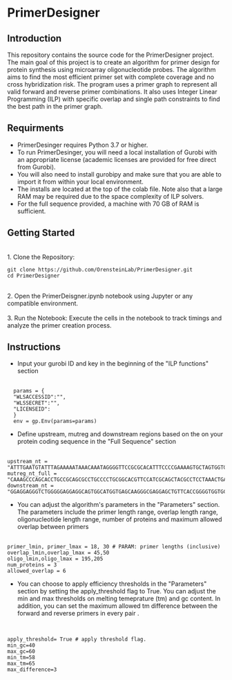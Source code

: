 
# PrimerDesigner

## Introduction
This repository contains the source code for the PrimerDesigner project. 
The main goal of this project is to create an algorithm for primer design for protein synthesis using microarray oligonucleotide probes. 
The algorithm aims to find the most efficient primer set with complete coverage and no cross hybridization risk.
The program uses a primer graph to represent all valid forward and reverse primer combinations.
It also uses Integer Linear Programming (ILP) with specific  overlap and single path constraints to find the best path in the primer graph.


## Requirments

- PrimerDesinger requires Python 3.7 or higher.<br>
- To run PrimerDesinger, you will need a local installation of Gurobi with an appropriate license (academic licenses are provided for free direct from Gurobi).<br>
- You will also need to install gurobipy and make sure that you are able to import it from within your local environment.<br>
- The installs are located at the top of the colab file. Note also that a large RAM may be required due to the space complexity of ILP solvers. <br>
- For the full sequence provided, a machine with 70 GB of RAM is sufficient. <br>

## Getting Started
<br>
1. Clone the Repository:

   ```
   git clone https://github.com/OrensteinLab/PrimerDesigner.git
   cd PrimerDesigner
   ```
<br>
2. Open the PrimerDeisgner.ipynb notebook using Jupyter or any compatible environment.
<br>
<br>
3. Run the Notebook:
   Execute the cells in the notebook to track timings and analyze the primer creation process.


## Instructions

- Input your gurobi ID and key in the beginning of the "ILP functions" section <br><br>
```
  params = {
  "WLSACCESSID":"",
  "WLSSECRET":"",
  "LICENSEID":
  }
  env = gp.Env(params=params)

```
- Define upstream, mutreg and downstream regions based on the on your protein coding sequence in the "Full Sequence" section <br><br>

```
upstream_nt = "ATTTGAATGTATTTAGAAAAATAAACAAATAGGGGTTCCGCGCACATTTCCCCGAAAAGTGCTAGTGGTGCTAGCCCCGCGAAATTAAT..."
mutreg_nt_full = "CAAAGCCCAGCACCTGCCGCAGCGCCTGCCCCTGCGGCACGTTCCATCGCAGCTACGCCTCCTAAACTGATCGTGGCAATTAGCGT..."
downstream_nt = "GGAGGAGGGTCTGGGGGAGGAGGCAGTGGCATGGTGAGCAAGGGCGAGGAGCTGTTCACCGGGGTGGTGCCCATCCTGGTCGAGCTG..."

```
- You can adjust the algorithm's parameters in the "Parameters" section. The parameters include the primer length range, overlap length range, oligonucleotide length range, number of proteins and maximum allowed overlap between primers <br><br>

```
primer_lmin, primer_lmax = 18, 30 # PARAM: primer lengths (inclusive)
overlap_lmin,overlap_lmax = 45,50
oligo_lmin,oligo_lmax = 195,205
num_proteins = 3
allowed_overlap = 6

```
- You can choose to apply efficiency thresholds in the "Parameters" section by setting the apply_threshold flag to True. You can adjust the min and max thresholds on melting temeprature (tm) and gc content. In addition, you can set the maximum allowed tm difference between the forward and reverse primers in every pair .<br> 
<br>

```
apply_threshold= True # apply threshold flag.
min_gc=40
max_gc=60
min_tm=58
max_tm=65
max_difference=3

```
<br>


